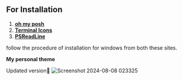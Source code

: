## For Installation
1. [**oh my posh**](https://ohmyposh.dev/docs/)
2. [**Terminal Icons**](https://github.com/devblackops/Terminal-Icons)
3. [**PSReadLine**](https://github.com/PowerShell/PSReadLine)

follow the procedure of installation for windows from both these sites.

**My personal theme**

Updated version🚀
![Screenshot 2024-08-08 023325](https://github.com/user-attachments/assets/e93724b9-6f59-405a-a63a-b63ed17bb4ce)
